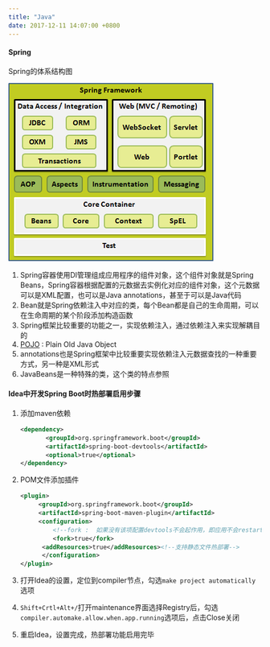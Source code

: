 ```yaml
---
title: "Java"
date: 2017-12-11 14:07:00 +0800
---
```


#### Spring

Spring的体系结构图

![Spring体系结构](/assets/img/java-spring-arch1.png)

1. Spring容器使用DI管理组成应用程序的组件对象，这个组件对象就是Spring Beans，Spring容器根据配置的元数据去实例化对应的组件对象，这个元数据可以是XML配置，也可以是Java annotations，甚至于可以是Java代码
2. Bean就是Spring依赖注入中对应的类，每个Bean都是自己的生命周期，可以在生命周期的某个阶段添加构造函数
3. Spring框架比较重要的功能之一，实现依赖注入，通过依赖注入来实现解耦目的
4. [POJO](https://spring.io/understanding/POJO) : Plain Old Java Object
5. annotations也是Spring框架中比较重要实现依赖注入元数据查找的一种重要方式，另一种是XML形式
6. JavaBeans是一种特殊的类，这个类的特点参照

#### Idea中开发Spring Boot时热部署启用步骤

1. 添加maven依赖

   ```xml
   <dependency>
          <groupId>org.springframework.boot</groupId>
          <artifactId>spring-boot-devtools</artifactId>
          <optional>true</optional>
   </dependency>
   ```

2. POM文件添加插件

   ```xml
   <plugin>
        <groupId>org.springframework.boot</groupId>
        <artifactId>spring-boot-maven-plugin</artifactId>
        <configuration>
        	<!--fork :  如果没有该项配置devtools不会起作用，即应用不会restart -->
         	<fork>true</fork>
         <addResources>true</addResources><!--支持静态文件热部署-->
         </configuration>
   </plugin>
   ```

3. 打开Idea的设置，定位到compiler节点，勾选`make project automatically`选项

4. `Shift+Crtl+Alt+/`打开maintenance界面选择Registry后，勾选`compiler.automake.allow.when.app.running`选项后，点击Close关闭

5. 重启Idea，设置完成，热部署功能启用完毕

